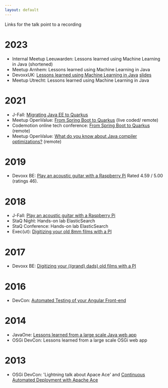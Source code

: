 ```yaml
---
layout: default
---
```

Links for the talk point to a recording

# 2023
* Internal Meetup Leeuwarden: Lessons learned using Machine Learning in Java (shortened)
* Meetup Arnhem: Lessons learned using Machine Learning in Java
* DevoxxUK: [Lessons learned using Machine Learning in Java](https://www.youtube.com/watch?v=l5_GqcMLTFg&pp=ygUOamFnbyBkZSB2cmVlZGU%3D) [slides](https://www.slideshare.net/JagodeVreede1/lessons-learned-using-machine-learning-in-java) 
* Meetup Utrecht: Lessons learned using Machine Learning in Java

# 2021
* J-Fall: [Migrating Java EE to Quarkus](https://www.youtube.com/watch?v=nN1iYPFU_1k)
* Meetup OpenValue: [From Spring Boot to Quarkus](https://www.youtube.com/watch?v=7J6b4KHC-YY) (live coded/ remote)  
* Codemotion online tech conference: [From Spring Boot to Quarkus](https://youtu.be/cRaxEXEGkTo?t=12187 ) (remote)
* Meetup OpenValue: [What do you know about Java compiler optimizations?](https://www.youtube.com/watch?v=jDLwQatJ5fc) (remote)

# 2019
* Devoxx BE: [Play an acoustic guitar with a Raspberry Pi](https://www.youtube.com/watch?v=5XhpFtl1Pj0) Rated 4.59 / 5.00 (ratings 46).

# 2018
* J-Fall: [Play an acoustic guitar with a Raspberry Pi](https://www.youtube.com/watch?v=8-SkMg9-jcI)
* StaQ Night: Hands-on lab ElasticSearch
* StaQ Conference: Hands-on lab ElasticSearch
* Exec(ut): [Digitizing your old 8mm films with a PI](https://www.youtube.com/watch?v=5HFP4ngz4R0)

# 2017
* Devoxx BE: [Digitizing your ((grand) dads) old films with a PI](https://www.youtube.com/watch?v=957cLw3ptwY)

# 2016
* DevCon: [Automated Testing of your Angular Front-end](https://www.youtube.com/watch?v=2KvS1KfmWKs)

# 2014
* JavaOne: [Lessons learned from a large scale Java web app](https://www.youtube.com/watch?v=CfCLONaDAT4)
* OSGi DevCon: Lessons learned from a large scale OSGi web app

# 2013
* OSGi DevCon: 'Lightning talk about Apace Ace' and [Continuous Automated Deployment with Apache Ace](https://www.youtube.com/watch?v=4S_zvgG_MLw)
